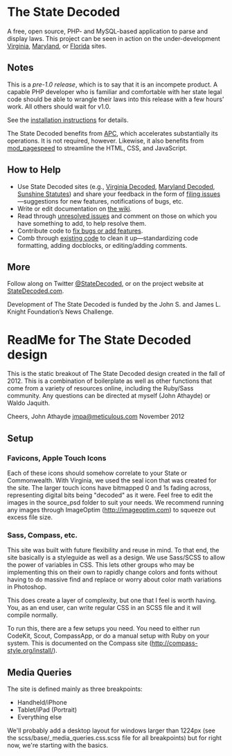 # The State Decoded

A free, open source, PHP- and MySQL-based application to parse and display laws. This project can be seen in action on the under-development [Virginia](http://vacode.org/), [Maryland](http://marylandcode.org/), or [Florida](http://www.sunshinestatutes.com/) sites.

## Notes
This is a *pre-1.0 release*, which is to say that it is an incompete product. A capable PHP developer who is familiar and comfortable with her state legal code should be able to wrangle their laws into this release with a few hours’ work. All others should wait for v1.0.

See the [installation instructions](https://github.com/statedecoded/statedecoded/wiki/Installation-Instructions) for details.

The State Decoded benefits from [APC](http://php.net/manual/en/book.apc.php), which accelerates substantially its operations. It is not required, however. Likewise, it also benefits from [mod_pagespeed](https://developers.google.com/speed/pagespeed/mod) to streamline the HTML, CSS, and JavaScript.

## How to Help
* Use State Decoded sites (e.g., [Virginia Decoded](http://vacode.org/), [Maryland Decoded](http://www.marylandcode.org/), [Sunshine Statutes](http://www.sunshinestatutes.com/)) and share your feedback in the form of [filing issues](https://github.com/statedecoded/statedecoded/issues/new)—suggestions for new features, notifications of bugs, etc.
* Write or edit documentation on [the wiki](https://github.com/statedecoded/statedecoded/wiki).
* Read through [unresolved issues](https://github.com/statedecoded/statedecoded/issues) and comment on those on which you have something to add, to help resolve them.
* Contribute code to [fix bugs or add features](https://github.com/statedecoded/statedecoded/issues).
* Comb through [existing code](https://github.com/statedecoded/statedecoded) to clean it up—standardizing code formatting, adding docblocks, or editing/adding comments.

## More
Follow along on Twitter [@StateDecoded](http://twitter.com/statedecoded), or on the project website at [StateDecoded.com](http://www.statedecoded.com/).

Development of The State Decoded is funded by the John S. and James L. Knight Foundation’s News Challenge.

# ReadMe for The State Decoded design

This is the static breakout of The State Decoded design created in the fall of 2012. This is a combination of boilerplate as well as other functions that come from a variety of resources online, including the Ruby/Sass community. Any questions can be directed at myself (John Athayde) or Waldo Jaquith.

Cheers,
John Athayde
jmpa@meticulous.com
November 2012

## Setup

### Favicons, Apple Touch Icons

Each of these icons should somehow correlate to your State or Commonwealth. With Virginia, we used the seal icon that was created for the site. The larger touch icons have bitmapped 0 and 1s fading across, representing digital bits being "decoded" as it were. Feel free to edit the images in the source_psd folder to suit your needs. We recommend running any images through ImageOptim (http://imageoptim.com) to squeeze out excess file size.

### Sass, Compass, etc.

This site was built with future flexibility and reuse in mind. To that end, the site basically is a styleguide as well as a design. We use Sass/SCSS to allow the power of variables in CSS. This lets other groups who may be implementing this on their own to rapidly change colors and fonts without having to do massive find and replace or worry about color math variations in Photoshop.

This does create a layer of complexity, but one that I feel is worth having. You, as an end user, can write regular CSS in an SCSS file and it will compile normally.

To run this, there are a few setups you need. You need to either run CodeKit, Scout, CompassApp, or do a manual setup with Ruby on your system. This is documented on the Compass site (http://compass-style.org/install/).

## Media Queries

The site is defined mainly as three breakpoints:

* Handheld/iPhone
* Tablet/iPad (Portrait)
* Everything else

We'll probably add a desktop layout for windows larger than 1224px (see the scss/base/_media_queries.css.scss file for all breakpoints) but for right now, we're starting with the basics.
